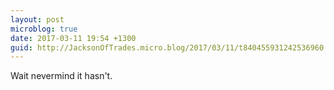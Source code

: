 ```yaml
---
layout: post
microblog: true
date: 2017-03-11 19:54 +1300
guid: http://JacksonOfTrades.micro.blog/2017/03/11/t840455931242536960.html
---
```

Wait nevermind it hasn't.
